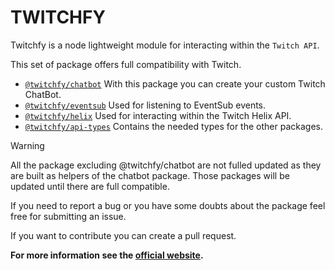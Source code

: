 # TWITCHFY

Twitchfy is a node lightweight module for interacting within the `Twitch API`. 

This set of package offers full compatibility with Twitch.

* [`@twitchfy/chatbot`](/packages/chatbot/) With this package you can create your custom Twitch ChatBot.
* [`@twitchfy/eventsub`](/packages/eventsub) Used for listening to EventSub events.
* [`@twitchfy/helix`](/packages/helix) Used for interacting within the Twitch Helix API.
* [`@twitchfy/api-types`](/packages/api-types) Contains the needed types for the other packages.

> [!WARNING]
> All the package excluding @twitchfy/chatbot are not fulled updated as they are built as helpers of the chatbot package. Those packages will be updated until there are full compatible.

If you need to report a bug or you have some doubts about the package feel free for submitting an issue.

If you want to contribute you can create a pull request.

**For more information see the [official website](https://twitchfy-docs.vercel.app).**

